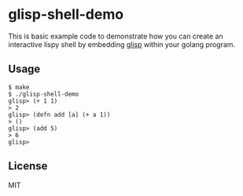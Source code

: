 # glisp-shell-demo

This is basic example code to demonstrate how you can create an interactive lispy shell by embedding [glisp](https://github.com/zhemao/glisp) within your golang program.

## Usage

    $ make
    $ ./glisp-shell-demo 
    glisp> (+ 1 1)
    > 2
    glisp> (defn add [a] (+ a 1))
    > ()
    glisp> (add 5)
    > 6
    glisp> 

## License

MIT

